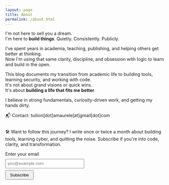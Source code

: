 ```yaml
---
layout: page
title: About
permalink: /about.html
---
```


I'm not here to sell you a dream.  
I'm here to **build things**. Quietly. Consistently. Publicly.

I've spent years in academia, teaching, publishing, and helping others get better at thinking.  
Now I'm using that same clarity, discipline, and obsession with logic to learn and build in the open.

This blog documents my transition from academic life to building tools, learning security, and working with code.  
It's not about grand visions or quick wins.  
It's about **building a life that fits me better**.

I believe in strong fundamentals, curiosity-driven work, and getting my hands dirty.

📬 Contact: tuilion[dot]amaurele[at]gmail[dot]com

<p style="margin-top: 2em;">🛠️ Want to follow this journey?
I write once or twice a month about building tools, learning cyber, and quitting the noise.
Subscribe if you're into code, clarity, and transformation.</p>

<form action="https://buttondown.email/api/emails/embed-subscribe/tuilion"
      method="post"
      target="popupwindow"
      onsubmit="window.open('https://buttondown.email/tuilion', 'popupwindow')"
      class="embeddable-buttondown-form"
      style="margin-top: 0.5em;">

  <label for="bd-email">Enter your email</label><br>
  <input type="email" name="email" id="bd-email" placeholder="you@example.com" required
         style="padding: 0.4em; width: 250px; margin-top: 0.5em;"><br>
  <input type="submit" value="Subscribe" style="padding: 0.4em 1em; margin-top: 0.5em;">
</form>
